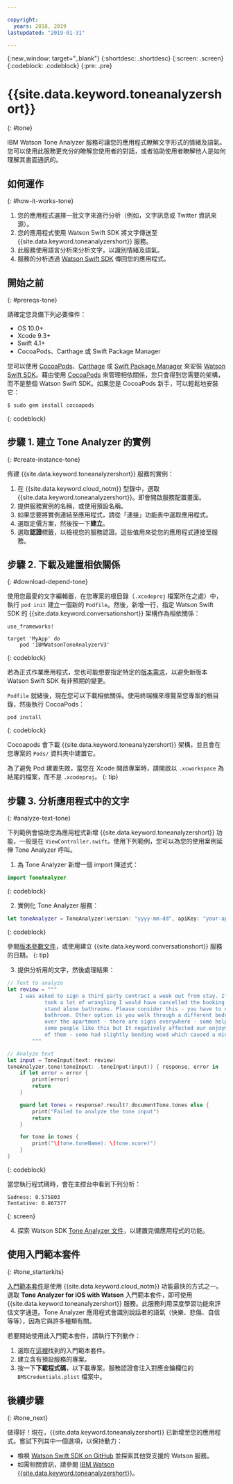 ```yaml
---

copyright:
  years: 2018, 2019
lastupdated: "2019-01-31"

---
```


{:new_window: target="_blank"}
{:shortdesc: .shortdesc}
{:screen: .screen}
{:codeblock: .codeblock}
{:pre: .pre}

# {{site.data.keyword.toneanalyzershort}}
{: #tone}

IBM Watson Tone Analyzer 服務可讓您的應用程式瞭解文字形式的情緒及語氣。您可以使用此服務更充分的瞭解您使用者的對話，或者協助使用者瞭解他人是如何理解其書面通訊的。

## 如何運作
{: #how-it-works-tone}

1. 您的應用程式選擇一批文字來進行分析（例如，文字訊息或 Twitter 資訊來源）。
2. 您的應用程式使用 Watson Swift SDK 將文字傳送至 {{site.data.keyword.toneanalyzershort}} 服務。
3. 此服務使用語言分析來分析文字，以識別情緒及語氣。
4. 服務的分析透過 [Watson Swift SDK](https://github.com/watson-developer-cloud/swift-sdk) 傳回您的應用程式。

## 開始之前
{: #prereqs-tone}

請確定您具備下列必要條件：

* OS 10.0+
* Xcode 9.3+
* Swift 4.1+
* CocoaPods、Carthage 或 Swift Package Manager

您可以使用 [CocoaPods](https://github.com/watson-developer-cloud/swift-sdk#cocoapods)、[Carthage](https://github.com/watson-developer-cloud/swift-sdk#carthage) 或 [Swift Package Manager](https://github.com/watson-developer-cloud/swift-sdk#swift-package-manager) 來安裝 [Watson Swift SDK](https://github.com/watson-developer-cloud/swift-sdk)。藉由使用 [CocoaPods](https://cocoapods.org/) 來管理相依關係，您只會得到您需要的架構，而不是整個 Watson Swift SDK。如果您是 CocoaPods 新手，可以輕鬆地安裝它：

```bash
$ sudo gem install cocoapods
```
{: codeblock}

## 步驟 1. 建立 Tone Analyzer 的實例
{: #create-instance-tone}

佈建 {{site.data.keyword.toneanalyzershort}} 服務的實例：

1. 在 {{site.data.keyword.cloud_notm}} 型錄中，選取 {{site.data.keyword.toneanalyzershort}}。即會開啟服務配置畫面。
2. 提供服務實例的名稱，或使用預設名稱。
3. 如果您要將實例連結至應用程式，請從「連接」功能表中選取應用程式。
4. 選取定價方案，然後按一下**建立**。
5. 選取**認證**標籤，以檢視您的服務認證。這些值用來從您的應用程式連接至服務。

## 步驟 2. 下載及建置相依關係
{: #download-depend-tone}

使用您最愛的文字編輯器，在您專案的根目錄（`.xcodeproj` 檔案所在之處）中，執行 `pod init` 建立一個新的 `Podfile`。然後，新增一行，指定 Watson Swift SDK 的 {{site.data.keyword.conversationshort}} 架構作為相依關係：

```pod
use_frameworks!

target 'MyApp' do
    pod 'IBMWatsonToneAnalyzerV3'
```
{: codeblock}

若為正式作業應用程式，您也可能想要指定特定的[版本需求](https://guides.cocoapods.org/using/the-podfile.html#specifying-pod-versions)，以避免新版本 Watson Swift SDK 有非預期的變更。

`Podfile` 就緒後，現在您可以下載相依關係。使用終端機來導覽至您專案的根目錄，然後執行 CocoaPods：

```console
pod install
```
{: codeblock}

Cocoapods 會下載 {{site.data.keyword.toneanalyzershort}} 架構，並且會在您專案的 `Pods/` 資料夾中建置它。

為了避免 Pod 建置失敗，當您在 Xcode 開啟專案時，請開啟以 `.xcworkspace` 為結尾的檔案，而不是 `.xcodeproj`。
{: tip}

## 步驟 3. 分析應用程式中的文字
{: #analyze-text-tone}

下列範例會協助您為應用程式新增 {{site.data.keyword.toneanalyzershort}} 功能，一般是在 `ViewController.swift`。使用下列範例，您可以為您的使用案例延伸 Tone Analyzer 呼叫。

1. 為 Tone Analyzer 新增一個 import 陳述式：
    
  ```swift
  import ToneAnalyzer
  ```
  {: codeblock}

2. 實例化 Tone Analyzer 服務：
  ```swift
  let toneAnalyzer = ToneAnalyzer(version: "yyyy-mm-dd", apiKey: "your-api-key-here")
  ```
  {: codeblock}

  參閱[版本參數文件](https://cloud.ibm.com/apidocs/tone-analyzer#versioning)，或使用建立 {{site.data.keyword.conversationshort}} 服務的日期。
  {: tip}

3. 提供分析用的文字，然後處理結果：
  ```swift
  // Text to analyze
  let review = """
      I was asked to sign a third party contract a week out from stay. If it wasn't an 8 person group that
              took a lot of wrangling I would have cancelled the booking straight away. Bathrooms - there are no
              stand alone bathrooms. Please consider this - you have to clear out the main bedroom to use that
              bathroom. Other option is you walk through a different bedroom to get to its en-suite. Signs all
              over the apartment - there are signs everywhere - some helpful - some telling you rules. Perhaps
              some people like this but It negatively affected our enjoyment of the accommodation. Stairs - lots
              of them - some had slightly bending wood which caused a minor injury.
          """

  // Analyze text
  let input = ToneInput(text: review)
  toneAnalyzer.tone(toneInput: .toneInput(input)) { response, error in
      if let error = error {
          print(error)
          return
      }

      guard let tones = response?.result?.documentTone.tones else {
          print("Failed to analyze the tone input")
          return
      }

      for tone in tones {
          print("\(tone.toneName): \(tone.score)")
      }
  }
  ```
  {: codeblock}

  當您執行程式碼時，會在主控台中看到下列分析：
  ```
  Sadness: 0.575803
  Tentative: 0.867377
  ```
  {: screen}

4. 探索 Watson SDK [Tone Analyzer 文件](https://watson-developer-cloud.github.io/swift-sdk/services/ToneAnalyzerV3/index.html)，以建置完備應用程式的功能。

## 使用入門範本套件
{: #tone_starterkits}

[入門範本套件](https://cloud.ibm.com/developer/appledevelopment/starter-kits)是使用 {{site.data.keyword.cloud_notm}} 功能最快的方式之一。選取 **Tone Analyzer for iOS with Watson** 入門範本套件，即可使用 {{site.data.keyword.toneanalyzershort}} 服務。此服務利用深度學習功能來評估文字通道。Tone Analyzer 應用程式會識別說話者的語氣（快樂、悲傷、自信等等），因為它與許多種類有關。

若要開始使用此入門範本套件，請執行下列動作：

1. 選取在[這裡](https://cloud.ibm.com/developer/appledevelopment/starter-kits/tone-analyzer-for-ios-with-watson)找到的入門範本套件。
2. 建立含有預設服務的專案。
3. 按一下**下載程式碼**，以下載專案。服務認證會注入對應金鑰欄位的 `BMSCredentials.plist` 檔案中。

## 後續步驟
{: #tone_next}

做得好！現在，{{site.data.keyword.toneanalyzershort}} 已新增至您的應用程式。嘗試下列其中一個選項，以保持動力：

* 檢視 [Watson Swift SDK on GitHub](https://github.com/watson-developer-cloud/swift-sdk) 並探索其他受支援的 Watson 服務。
* 如需相關資訊，請參閱 [IBM Watson {{site.data.keyword.toneanalyzershort}}](https://www.ibm.com/watson/services/tone-analyzer/)。
